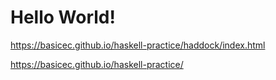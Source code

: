 # Hello World!


https://basicec.github.io/haskell-practice/haddock/index.html

https://basicec.github.io/haskell-practice/